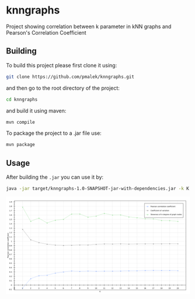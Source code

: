 knngraphs
=========

Project showing correlation between k parameter in kNN graphs and Pearson's Correlation Coefficient

Building
--------

To build this project please first clone it using:

```sh
git clone https://github.com/pmalek/knngraphs.git
```

and then go to the root directory of the project:

```sh
cd knngraphs
```

and build it using maven:

```sh
mvn compile
```

To package the project to a .jar file use:

```sh
mvn package
```

Usage
-----

After building the `.jar` you can use it by:

```sh
java -jar target/knngraphs-1.0-SNAPSHOT-jar-with-dependencies.jar -k K file1.csv [file2.csv]
```

![Example plot](readme_res/example_plot.png)
